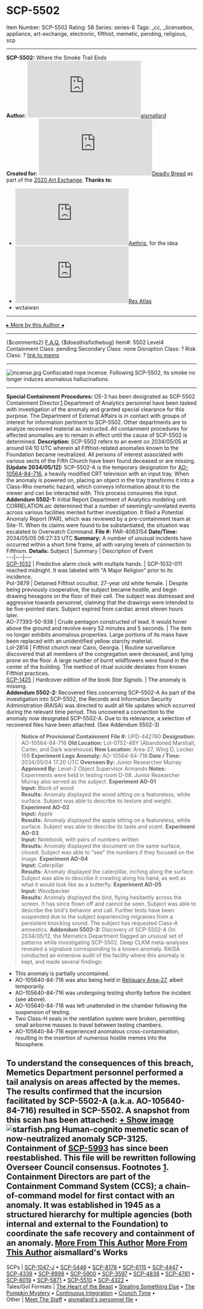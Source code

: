 # SCP-5502
Item Number: SCP-5502
Rating: 58
Series: series-6
Tags: _cc, _licensebox, appliance, art-exchange, electronic, fifthist, memetic, pending, religious, scp

---

**SCP-5502:** Where the Smoke Trail Ends  
**Author:** [![aismallard](https://www.wikidot.com/avatar.php?userid=4598089&amp;size=small&amp;timestamp=1750781990)](http://www.wikidot.com/user:info/aismallard)[aismallard](http://www.wikidot.com/user:info/aismallard)  
**Created for:** [![Deadly Bread](https://www.wikidot.com/avatar.php?userid=3988532&amp;size=small&amp;timestamp=1750781990)](http://www.wikidot.com/user:info/deadly-bread)[Deadly Bread](http://www.wikidot.com/user:info/deadly-bread) as part of the [2020 Art Exchange](https://scp-wiki.wikidot.com/forum/t-13863495/9th-annual-holiday-art-exchange).
**Thanks to:**
  * [![Aethris](https://www.wikidot.com/avatar.php?userid=5158506&amp;size=small&amp;timestamp=1750781990)](http://www.wikidot.com/user:info/aethris)[Aethris](http://www.wikidot.com/user:info/aethris), for the idea
  * [![Rex Atlas](https://www.wikidot.com/avatar.php?userid=4057128&amp;size=small&amp;timestamp=1750781990)](http://www.wikidot.com/user:info/rex-atlas)[Rex Atlas](http://www.wikidot.com/user:info/rex-atlas)
  * wctaiwan

* * *
[▸ More by this Author ◂](https://scp-wiki.wikidot.com/aismallard)
* * *
{$comments2}
[F.A.Q.](https://scp-wiki.wikidot.com/component:info-ayers)
{$doesthisfixthebug}
Item#: 5502
Level4
Containment Class:
pending
Secondary Class:
none
Disruption Class:
?
Risk Class:
?
[link to memo](/classification-committee-memo)  

* * *
![incense.jpg](https://scp-wiki.wdfiles.com/local--files/scp-5502/incense.jpg)
Confiscated rope incense. Following SCP-5502, its smoke no longer induces anomalous hallucinations.
* * *
**Special Containment Procedures:** O5-3 has been designated as SCP-5502 Containment Director.[1](javascript:;) Department of Analytics personnel have been tasked with investigation of the anomaly and granted special clearance for this purpose. The Department of External Affairs is in contact with groups of interest for information pertinent to SCP-5502. Other departments are to analyze recovered material as instructed.
All containment procedures for affected anomalies are to remain in effect until the cause of SCP-5502 is determined.
**Description:** SCP-5502 refers to an event on 2034/05/05 at around 04:10 UTC wherein all Fifthist-related anomalies known to the Foundation became neutralized. All persons of interest associated with various sects of the Fifth Church have been found deceased or are missing.
**[Update 2034/05/12]:** SCP-5502-A is the temporary designation for [AO-10564-84-716](/log-of-anomalous-items), a heavily modified CRT television with an input tray. When the anomaly is powered on, placing an object in the tray transforms it into a Class-Rho memetic hazard, which conveys information about it to the viewer and can be interacted with. This process consumes the input.
**Addendum 5502-1:** Initial Report
Department of Analytics modeling unit CORRELATION.aic determined that a number of seemingly-unrelated events across various facilities merited further investigation. It filed a Potential Anomaly Report (PAR), which was reviewed by a pre-containment team at Site-11. When its claims were found to be substantiated, the situation was escalated to Overwatch Command.
**File #:** PAR-4083154
**Date/Time:** 2034/05/05 06:27:33 UTC
**Summary:** A number of unusual incidents have occurred within a short time frame, all with varying levels of connection to Fifthism.
**Details:**
Subject | Summary | Description of Event  
---|---|---  
[SCP-1032](/scp-1032) | Predictive alarm clock with multiple hands. | SCP-1032-011 reached midnight. It was labeled with "A Major Religion" prior to its incidence.  
PoI-3879 | Detained Fifthist occultist. 27-year old white female. | Despite being previously cooperative, the subject became hostile, and begin drawing hexagons on the floor of their cell. The subject was distressed and aggressive towards personnel, claiming that the drawings were intended to be five-pointed stars. Subject expired from cardiac arrest eleven hours later.  
AO-77393-50-938 | Crude pentagon constructed of lead. It would hover above the ground and revolve every 52 minutes and 5 seconds. | The item no longer exhibits anomalous properties. Large portions of its mass have been replaced with an unidentified yellow starchy material.  
LoI-2814 | Fifthist church near Cairo, Georgia. | Routine surveillance discovered that all members of the congregation were deceased, and lying prone on the floor. A large number of burnt wildflowers were found in the center of the building. The method of ritual suicide deviates from known Fifthist practices.  
[SCP-1425](/scp-1425) | Hardcover edition of the book _Star Signals_. | The anomaly is missing.  
**Addendum 5502-2:** Recovered files concerning SCP-5502-A
As part of the investigation into SCP-5502, the Records and Information Security Administration (RAISA) was directed to audit all file updates which occurred during the relevant time period. This uncovered a connection to the anomaly now designated SCP-5502-A. Due to its relevance, a selection of recovered files have been attached. (See Addendum 5502-3)
> **Notice of Provisional Containment**
> **File #:** UPD-442760
> **Designation:** AO-10564-84-716
> **Old Location:** LoI-0752-48Y (Abandoned Marshall, Carter, and Dark warehouse)
> **New Location:** Area-27, Wing D, Locker 159
**Experiment Logs**
**Anomaly:** AO-10564-84-716
**Date / Time:** 2034/05/04 17:20 UTC
**Overseen By:** Junior Researcher Murray
**Approved By:** Level-2 Object Supervisor Armando
**Notes:** Experiments were held in testing room D-08. Junior Researcher Murray also served as the subject.
> **Experiment AO-01**  
>  **Input:** Block of wood  
>  **Results:** Anomaly displayed the wood sitting on a featureless, white surface. Subject was able to describe its texture and weight.
> **Experiment AO-02**  
>  **Input:** Apple  
>  **Results:** Anomaly displayed the apple sitting on a featureless, white surface. Subject was able to describe its taste and scent.
> **Experiment AO-03**  
>  **Input:** Notebook, with pairs of numbers written  
>  **Results:** Anomaly displayed the document on the same surface, closed. Subject was able to "see" the numbers if they focused on the image.
> **Experiment AO-04**  
>  **Input:** Caterpillar  
>  **Results:** Anomaly displayed the caterpillar, inching along the surface. Subject was able to describe it crawling along his hand, as well as what it would look like as a butterfly.
> **Experiment AO-05**  
>  **Input:** Woodpecker  
>  **Results:** Anomaly displayed the bird, flying hesitantly across the screen. It has since flown off and cannot be seen. Subject was able to describe the bird's behavior and call.
Further tests have been suspended due to the subject experiencing migraines from a persistent knocking sound. The subject has requested Class-A amnestics.
**Addendum 5502-3:** Discovery of SCP-5502-A
On 2034/05/12, the Memetics Department flagged an unusual set of patterns while investigating SCP-5502. Deep CLKM meta-analyses revealed a signature corresponding to a known anomaly.
RAISA conducted an extensive audit of the facility where this anomaly is kept, and made several findings:
  * This anomaly is partially uncontained.
  * AO-105640-84-716 was also being held in [Reliquary Area-27](/secure-facility-dossier-reliquary-area-27), albeit temporarily.
  * AO-105640-84-716 was undergoing testing shortly before the incident (see above).
  * AO-105640-84-716 was left unattended in the chamber following the suspension of testing.
  * Two Class-H seals in the ventilation system were broken, permitting small airborne masses to travel between testing chambers.
  * AO-105640-84-716 experienced anomalous cross-contamination, resulting in the insertion of numerous hostile memes into the Noosphere.

To understand the consequences of this breach, Memetics Department personnel performed a tail analysis on areas affected by the memes. The results confirmed that the incursion facilitated by SCP-5502-A (a.k.a. AO-105640-84-716) resulted in SCP-5502. A snapshot from this scan has been attached:
[\+ Show image](javascript:;)
![starfish.png](https://scp-wiki.wdfiles.com/local--files/scp-5502/starfish.png)
Human-cognito memetic scan of now-neutralized anomaly SCP-3125.
Containment of [SCP-5993](/scp-5993) has since been reestablished. This file will be rewritten following Overseer Council consensus.
Footnotes
[1](javascript:;). Containment Directors are part of the Containment Command System (CCS); a chain-of-command model for first contact with an anomaly. It was established in 1945 as a structured hierarchy for multiple agencies (both internal and external to the Foundation) to coordinate the safe recovery and containment of an anomaly.
[More From This Author](javascript:;)
[More From This Author](javascript:;)
aismallard's Works  
---  
SCPs |  [SCP-1047-J](/scp-1047-j) • [SCP-5446](/scp-5446) • [SCP-8178](/scp-8178) • [SCP-6115](/scp-6115) • [SCP-4447](/scp-4447) • [SCP-4339](/scp-4339) • [SCP-8998](/scp-8998) • [SCP-5900](/scp-5900) • [SCP-3597](/scp-3597) • [SCP-4838](/scp-4838) • [SCP-4781](/scp-4781) • [SCP-8019](/scp-8019) • [SCP-5871](/scp-5871) • [SCP-5510](/scp-5510) • [SCP-4322](/scp-4322) •  
Tales/GoI Formats |  [The Heart of the Beast](/heart-of-the-beast) • [Stealing Something Else](/stealing-something-else) • [The Pumpkin Mystery](/pumpkin-mystery) • [Continuous Integration](/continuous-integration) • [Crunch Time](/crunch-time) •  
Other |  [Meet The Staff](/meet-the-staff) • [aismallard's personnel file](/aismallard) •